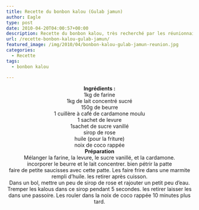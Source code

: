 ```yaml
---
title: Recette du bonbon kalou (Gulab jamun)
author: Eagle
type: post
date: 2010-04-20T04:00:57+00:00
description: Recette du bonbon kalou, très recherché par les réunionnais.
url: /recette-bonbon-kalou-gulab-jamun/
featured_image: /img/2010/04/bonbon-kalou-gulab-jamun-reunion.jpg
categories:
  - Recette
tags:
  - bonbon kalou

---
```

<center>
  <strong>Ingrédients :</strong>
</center>


  


<center>
  1kg de farine<br /> 1kg de lait concentré sucré<br /> 150g de beurre<br /> 1 cuillère à café de cardamone moulu<br /> 1 sachet de levure<br /> 1sachet de sucre vanillé<br /> sirop de rose<br /> huile (pour la friture)<br /> noix de coco rappée
</center>


  


<center>
  <strong>Préparation</strong>
</center>


  


<center>
  Mélanger la farine, la levure, le sucre vanillé, et la cardamone.<br /> incorporer le beurre et le lait concentrer. bien pétrir la patte<br /> faire de petite saucisses avec cette patte. Les faire frire dans une marmite rempli d&rsquo;huile. les retirer après cuisson.<br /> Dans un bol, mettre un peu de sirop de rose et rajouter un petit peu d&rsquo;eau.<br /> Tremper les kalous dans ce sirop pendant 5 secondes. les retirer laisser les dans une passoire. Les rouler dans la noix de coco rappée 10 minutes plus tard.
</center>